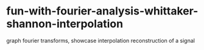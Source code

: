 # fun-with-fourier-analysis-whittaker-shannon-interpolation
graph fourier transforms, showcase interpolation reconstruction of a signal
